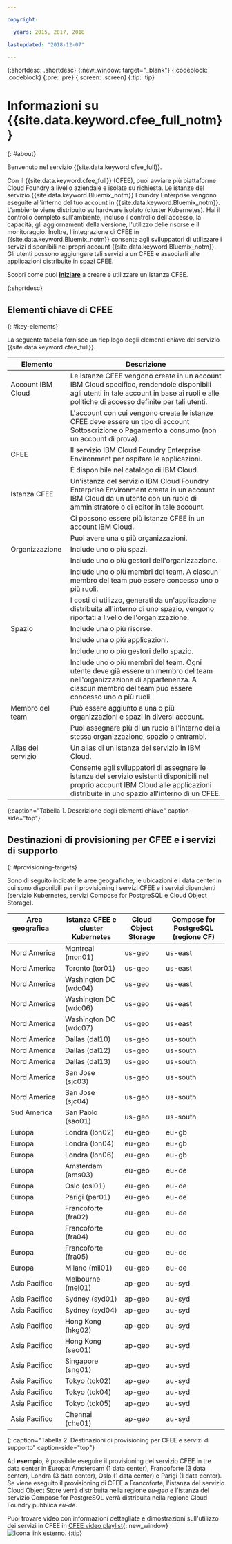 ```yaml
---

copyright:

  years: 2015, 2017, 2018

lastupdated: "2018-12-07"

---
```


{:shortdesc: .shortdesc}
{:new_window: target="_blank"}
{:codeblock: .codeblock}
{:pre: .pre}
{:screen: .screen}
{:tip: .tip}

# Informazioni su {{site.data.keyword.cfee_full_notm}}
{: #about}

Benvenuto nel servizio {{site.data.keyword.cfee_full}}.

Con il {{site.data.keyword.cfee_full}} (CFEE), puoi avviare più piattaforme Cloud Foundry a livello aziendale e isolate su richiesta. Le istanze del servizio {{site.data.keyword.Bluemix_notm}} Foundry Enterprise vengono eseguite all'interno del tuo account in {{site.data.keyword.Bluemix_notm}}. L'ambiente viene distribuito su hardware isolato (cluster Kubernetes). Hai il controllo completo sull'ambiente, incluso il controllo dell'accesso, la capacità, gli aggiornamenti della versione, l'utilizzo delle risorse e il monitoraggio. Inoltre, l'integrazione di CFEE in {{site.data.keyword.Bluemix_notm}} consente agli sviluppatori di utilizzare i servizi disponibili nei propri account {{site.data.keyword.Bluemix_notm}}.  Gli utenti possono aggiungere tali servizi a un CFEE e associarli alle applicazioni distribuite in spazi CFEE.

Scopri come puoi [**iniziare**](https://console.bluemix.net/docs/cloud-foundry/getting-started.html#getting-started) a creare e utilizzare un'istanza CFEE.

{:shortdesc}

## Elementi chiave di CFEE
{: #key-elements}

La seguente tabella fornisce un riepilogo degli elementi chiave del servizio {{site.data.keyword.cfee_full}}.

| Elemento   | Descrizione |
|-----------|---------------|
| Account IBM Cloud | Le istanze CFEE vengono create in un account IBM Cloud specifico, rendendole disponibili agli utenti in tale account in base ai ruoli e alle politiche di accesso definite per tali utenti. |
|| L'account con cui vengono create le istanze CFEE deve essere un tipo di account Sottoscrizione o Pagamento a consumo (non un account di prova).  |
| CFEE | Il servizio IBM Cloud Foundry Enterprise Environment per ospitare le applicazioni. |
|| È disponibile nel catalogo di IBM Cloud. |
| Istanza CFEE | Un'istanza del servizio IBM Cloud Foundry Enterprise Environment creata in un account IBM Cloud da un utente con un ruolo di amministratore o di editor in tale account. |
|| Ci possono essere più istanze CFEE in un account IBM Cloud. |
|| Puoi avere una o più organizzazioni. |
| Organizzazione | Include uno o più spazi. |
|| Include uno o più gestori dell'organizzazione. |
|| Include uno o più membri del team. A ciascun membro del team può essere concesso uno o più ruoli. |
|| I costi di utilizzo, generati da un'applicazione distribuita all'interno di uno spazio, vengono riportati a livello dell'organizzazione. |
| Spazio | Include una o più risorse. |
|| Include una o più applicazioni. |
|| Include uno o più gestori dello spazio. |
|| Include uno o più membri del team. Ogni utente deve già essere un membro del team nell'organizzazione di appartenenza. A ciascun membro del team può essere concesso uno o più ruoli. |
| Membro del team | Può essere aggiunto a una o più organizzazioni e spazi in diversi account. |
|| Puoi assegnare più di un ruolo all'interno della stessa organizzazione, spazio o entrambi. |
| Alias del servizio | Un alias di un'istanza del servizio in IBM Cloud. |
|| Consente agli sviluppatori di assegnare le istanze del servizio esistenti disponibili nel proprio account IBM Cloud alle applicazioni distribuite in uno spazio all'interno di un CFEE.|
{:caption="Tabella 1. Descrizione degli elementi chiave" caption-side="top"}

## Destinazioni di provisioning per CFEE e i servizi di supporto
{: #provisioning-targets}

Sono di seguito indicate le aree geografiche, le ubicazioni e i data center in cui sono disponibili per il provisioning i servizi CFEE e i servizi dipendenti (servizio Kubernetes, servizi Compose for PostgreSQL e Cloud Object Storage).

|  **Area geografica** &nbsp; &nbsp; &nbsp; &nbsp; &nbsp; &nbsp; &nbsp; &nbsp; &nbsp; &nbsp; &nbsp; &nbsp;| **Istanza CFEE e cluster Kubernetes** | **Cloud Object Storage** | **Compose for PostgreSQL (regione CF)** |
|----------------------------------------|-------------------|-------------------|-------------------|
|Nord America | Montreal (mon01) | us-geo | us-east |
|Nord America | Toronto (tor01) | us-geo| us-east |
|Nord America | Washington DC (wdc04) | us-geo | us-east |
|Nord America | Washington DC (wdc06) | us-geo | us-east | 
|Nord America | Washington DC (wdc07) | us-geo | us-east |
|Nord America | Dallas (dal10) | us-geo | us-south |
|Nord America | Dallas (dal12) | us-geo | us-south |
|Nord America | Dallas (dal13) | us-geo |us-south |
|Nord America | San Jose (sjc03) | us-geo | us-south |
|Nord America | San Jose (sjc04) | us-geo | us-south |
|Sud America &nbsp; &nbsp;| San Paolo (sao01) |  us-geo | us-south |
|Europa | Londra (lon02) | eu-geo | eu-gb |
|Europa | Londra (lon04) | eu-geo | eu-gb |
|Europa | Londra (lon06) | eu-geo | eu-gb | 
|Europa | Amsterdam (ams03) | eu-geo | eu-de |
|Europa | Oslo (osl01) |eu-geo | eu-de | 
|Europa | Parigi (par01) | eu-geo | eu-de |
|Europa | Francoforte (fra02) | eu-geo | eu-de |
|Europa | Francoforte (fra04) | eu-geo | eu-de | 
|Europa | Francoforte (fra05) |  eu-geo | eu-de |
|Europa | Milano (mil01) |  eu-geo | eu-de |
|Asia Pacifico | Melbourne (mel01) | ap-geo | au-syd |
|Asia Pacifico | Sydney (syd01) | ap-geo | au-syd |
|Asia Pacifico | Sydney (syd04) | ap-geo | au-syd | 
|Asia Pacifico | Hong Kong (hkg02) | ap-geo | au-syd |
|Asia Pacifico | Hong Kong (seo01) | ap-geo | au-syd |
|Asia Pacifico | Singapore (sng01) | ap-geo | au-syd |
|Asia Pacifico | Tokyo (tok02) | ap-geo | au-syd |
|Asia Pacifico | Tokyo (tok04) | ap-geo | au-syd |
|Asia Pacifico | Tokyo (tok05) | ap-geo | au-syd |
|Asia Pacifico | Chennai (che01) | ap-geo | au-syd |
{: caption="Tabella 2. Destinazioni di provisioning per CFEE e servizi di supporto" caption-side="top"}

Ad **esempio**, è possibile eseguire il provisioning del servizio CFEE in tre data center in Europa: Amsterdam (1 data center), Francoforte (3 data center), Londra (3 data center), Oslo (1 data center) e Parigi (1 data center). Se viene eseguito il provisioning di CFEE a Francoforte, l'istanza del servizio Cloud Object Store verrà distribuita nella regione _eu-geo_ e l'istanza del servizio Compose for PostgreSQL verrà distribuita nella regione Cloud Foundry pubblica _eu-de_.

Puoi trovare video con informazioni dettagliate e dimostrazioni sull'utilizzo dei servizi in CFEE in [CFEE video playlist](https://ibm.biz/CFEE_Playlist){: new_window} ![Icona link esterno](../icons/launch-glyph.svg "Icona link esterno").
{:tip}
